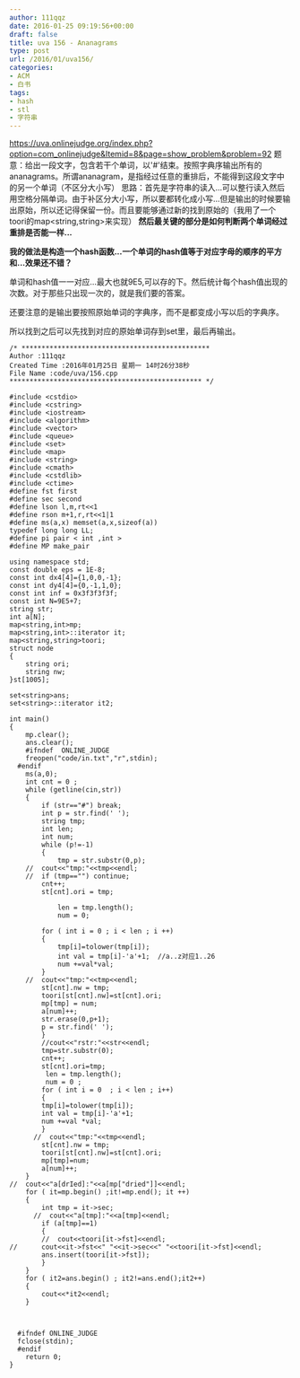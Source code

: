 ```yaml
---
author: 111qqz
date: 2016-01-25 09:19:56+00:00
draft: false
title: uva 156 - Ananagrams
type: post
url: /2016/01/uva156/
categories:
- ACM
- 白书
tags:
- hash
- stl
- 字符串
---
```


https://uva.onlinejudge.org/index.php?option=com_onlinejudge&Itemid=8&page=show_problem&problem=92
题意：给出一段文字，包含若干个单词，以'#'结束。按照字典序输出所有的ananagrams。所谓ananagram，是指经过任意的重排后，不能得到这段文字中的另一个单词（不区分大小写）
思路：首先是字符串的读入...可以整行读入然后用空格分隔单词。由于补区分大小写，所以要都转化成小写...但是输出的时候要输出原始，所以还记得保留一份。而且要能够通过新的找到原始的（我用了一个toori的map<string,string>来实现）
**然后最关键的部分是如何判断两个单词经过重排是否能一样...**

**我的做法是构造一个hash函数...一个单词的hash值等于对应字母的顺序的平方和...效果还不错？**

单词和hash值一一对应...最大也就9E5,可以存的下。然后统计每个hash值出现的次数。对于那些只出现一次的，就是我们要的答案。

还要注意的是输出要按照原始单词的字典序，而不是都变成小写以后的字典序。

所以找到之后可以先找到对应的原始单词存到set里，最后再输出。







    
    /* ***********************************************
    Author :111qqz
    Created Time :2016年01月25日 星期一 14时26分38秒
    File Name :code/uva/156.cpp
    ************************************************ */
    
    #include <cstdio>
    #include <cstring>
    #include <iostream>
    #include <algorithm>
    #include <vector>
    #include <queue>
    #include <set>
    #include <map>
    #include <string>
    #include <cmath>
    #include <cstdlib>
    #include <ctime>
    #define fst first
    #define sec second
    #define lson l,m,rt<<1
    #define rson m+1,r,rt<<1|1
    #define ms(a,x) memset(a,x,sizeof(a))
    typedef long long LL;
    #define pi pair < int ,int >
    #define MP make_pair
    
    using namespace std;
    const double eps = 1E-8;
    const int dx4[4]={1,0,0,-1};
    const int dy4[4]={0,-1,1,0};
    const int inf = 0x3f3f3f3f;
    const int N=9E5+7;
    string str;
    int a[N];
    map<string,int>mp;
    map<string,int>::iterator it;
    map<string,string>toori;
    struct node
    {
        string ori;
        string nw;
    }st[1005];
    
    set<string>ans;
    set<string>::iterator it2;
    
    int main()
    {
    	mp.clear();
    	ans.clear();
    	#ifndef  ONLINE_JUDGE 
    	freopen("code/in.txt","r",stdin);
      #endif
    	ms(a,0);
    	int cnt = 0 ;
    	while (getline(cin,str))
    	{
    	    if (str=="#") break;
    	    int p = str.find(' ');
    	    string tmp;
    	    int len;
    	    int num;
    	    while (p!=-1)
    	    {
    	        tmp = str.substr(0,p);
    	//	cout<<"tmp:"<<tmp<<endl;
    	//	if (tmp=="") continue;
    		cnt++;
    		st[cnt].ori = tmp;
    
    	        len = tmp.length();
    	        num = 0;
    		
    		for ( int i = 0 ; i < len ; i ++)
    		{
    		    tmp[i]=tolower(tmp[i]);
    		    int val = tmp[i]-'a'+1;  //a..z对应1..26
    		    num +=val*val;
    		}
    	//	cout<<"tmp:"<<tmp<<endl;
    		st[cnt].nw = tmp;
    		toori[st[cnt].nw]=st[cnt].ori;
    		mp[tmp] = num;
    		a[num]++;
    		str.erase(0,p+1);
    		p = str.find(' ');
    	    }
    	    //cout<<"rstr:"<<str<<endl;
    	    tmp=str.substr(0);
    	    cnt++;
    	    st[cnt].ori=tmp;
    	     len = tmp.length();
    	     num = 0 ;
    	    for ( int i = 0  ; i < len ; i++)
    	    {
    		tmp[i]=tolower(tmp[i]);
    		int val = tmp[i]-'a'+1;
    		num +=val *val;
    	    }
    	  //  cout<<"tmp:"<<tmp<<endl;
    	    st[cnt].nw = tmp;
    	    toori[st[cnt].nw]=st[cnt].ori;
    	    mp[tmp]=num;
    	    a[num]++;
    	}
    //	cout<<"a[drIed]:"<<a[mp["dried"]]<<endl;	
    	for ( it=mp.begin() ;it!=mp.end(); it ++)
    	{
    	    int tmp = it->sec;
    	  //  cout<<"a[tmp]:"<<a[tmp]<<endl;
    	    if (a[tmp]==1)
    	    {
    		//	cout<<toori[it->fst]<<endl;
    //		cout<<it->fst<<" "<<it->sec<<" "<<toori[it->fst]<<endl;
    		ans.insert(toori[it->fst]);
    	    }
    	}
    	for ( it2=ans.begin() ; it2!=ans.end();it2++)
    	{
    	    cout<<*it2<<endl;
    	}
    	
        
    
      #ifndef ONLINE_JUDGE  
      fclose(stdin);
      #endif
        return 0;
    }
    



